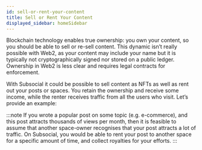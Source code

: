 ```yaml
---
id: sell-or-rent-your-content
title: Sell or Rent Your Content
displayed_sidebar: homeSidebar
---
```


Blockchain technology enables true ownership: you own your content, so you should be able to
sell or re-sell content. This dynamic isn’t really possible with Web2, as your content may
include your name but it is typically not cryptographically signed nor stored on a public ledger.
Ownership in Web2 is less clear and requires legal contracts for enforcement.

With Subsocial it could be possible to sell content as NFTs as well as rent out your posts or spaces. You
retain the ownership and receive some income, while the renter receives traffic from all the
users who visit. Let’s provide an example:

:::note
If you wrote a popular post on some topic (e.g. e-commerce), and this post attracts
thousands of views per month, then it is feasible to assume that another space-owner
recognises that your post attracts a lot of traffic. On Subsocial, you would be able to rent
your post to another space for a specific amount of time, and collect royalties for your
efforts.
:::
